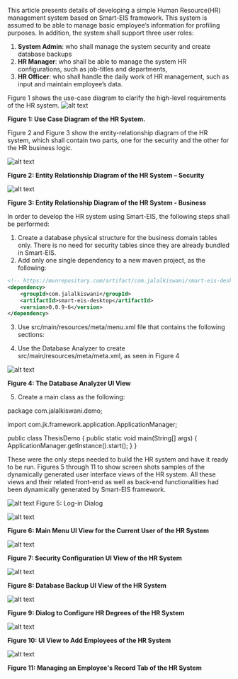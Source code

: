 This article presents details of developing a simple Human Resource(HR) management system based on Smart-EIS framework. This system is assumed to be able to manage basic employee’s information for profiling purposes. In addition, the system shall support three user roles: 
1. **System Admin**: who shall manage the system security and create database backups
2. **HR Manager**: who shall be able to manage the system HR configurations, such as job-titles and departments, 
3. **HR Officer**: who shall handle the daily work of HR management, such as input and maintain employee’s data.

Figure 1 shows the use-case diagram to clarify the high-level requirements of the HR system.
![alt text](https://github.com/kiswanij/Smart-EIS-HR-example/blob/master/images/1.png "Use Case Diagram of the HR System")

**Figure 1: Use Case Diagram of the HR System.**


Figure 2 and Figure 3 show the entity-relationship diagram of the HR system, which shall contain two parts, one for the security and the other for the HR business logic.

![alt text](https://github.com/kiswanij/Smart-EIS-HR-example/blob/master/images/2.png "Entity Relationship Diagram of the HR System – Security")

**Figure 2: Entity Relationship Diagram of the HR System – Security**

![alt text](https://github.com/kiswanij/Smart-EIS-HR-example/blob/master/images/3.png "Entity Relationship Diagram of the HR System - Business")

**Figure 3: Entity Relationship Diagram of the HR System - Business**

In order to develop the HR system using Smart-EIS, the following steps shall be performed: 
1. Create a database physical structure for the business domain tables only. There is no need for security tables since they are already bundled in Smart-EIS.
2. Add only one single dependency to a new maven project, as the following:
```xml
<!-- https://mvnrepository.com/artifact/com.jalalkiswani/smart-eis-desktop -->
<dependency>
    <groupId>com.jalalkiswani</groupId>
    <artifactId>smart-eis-desktop</artifactId>
    <version>0.0.9-6</version>
</dependency>
```
3. Use src/main/resources/meta/menu.xml file that contains the following sections:
<main-menu>
	<menu name="HR Config">
		<menu-item name="Departments">
			<properties>
				<property name="table-meta" value="hr_departments" />
			</properties>
		</menu-item>
		<menu-item name="Degrees">
			<properties>
				<property name="table-meta" value="hr_degrees" />
			</properties>
		</menu-item>
		<menu-item name="Family releationships">
			<properties>
				<property name="table-meta" value="hr_family_relations" />
			</properties>
		</menu-item>
	</menu>
	<menu name="HR Management">
		<menu-item name="Employees ">
			<properties>
				<property name="table-meta" value="hr_employees" />
				<property name="detail-tables" value="hr_employee_personal_info,hr_employee_degrees,hr_employee_family" />
				<property name="detail-fields" value="emp_id,emp_id,emp_id" />
				<property name="cross-table" value="false,true,false"/>
			</properties>
		</menu-item>
	</menu>
</main-menu>

4. Use the Database Analyzer to create src/main/resources/meta/meta.xml, as seen in Figure 4

![alt text](https://github.com/kiswanij/Smart-EIS-HR-example/blob/master/images/4.png "Use Case Diagram of the HR System")

**Figure 4: The Database Analyzer UI View**

5. Create a main class as the following:

package com.jalalkiswani.demo;

import com.jk.framework.application.ApplicationManager;

public class ThesisDemo {
	public static void main(String[] args) {
		ApplicationManager.getInstance().start();
	}
}

These were the only steps needed to build the HR system and have it ready to be run. Figures 5 through 11 to show screen shots samples of the dynamically generated user interface views of the HR system. All these views and their related front-end as well as back-end functionalities had been dynamically generated by Smart-EIS framework. 

![alt text](https://github.com/kiswanij/Smart-EIS-HR-example/blob/master/images/5.png "Use Case Diagram of the HR System")
Figure 5: Log-in Dialog 

![alt text](https://github.com/kiswanij/Smart-EIS-HR-example/blob/master/images/6.png "Use Case Diagram of the HR System")

**Figure 6: Main Menu UI View for the Current User of the HR System**

![alt text](https://github.com/kiswanij/Smart-EIS-HR-example/blob/master/images/7.png "Use Case Diagram of the HR System")

**Figure 7: Security Configuration UI View of the HR System**

![alt text](https://github.com/kiswanij/Smart-EIS-HR-example/blob/master/images/8.png "Use Case Diagram of the HR System")

**Figure 8: Database Backup UI View of the HR System**

![alt text](https://github.com/kiswanij/Smart-EIS-HR-example/blob/master/images/9.png "Use Case Diagram of the HR System")

**Figure 9: Dialog to Configure HR Degrees of the HR System**

![alt text](https://github.com/kiswanij/Smart-EIS-HR-example/blob/master/images/10.png "Use Case Diagram of the HR System")

**Figure 10: UI View to Add Employees of the HR System**

![alt text](https://github.com/kiswanij/Smart-EIS-HR-example/blob/master/images/11.png "Use Case Diagram of the HR System")

**Figure 11: Managing an Employee's Record Tab of the HR System**

